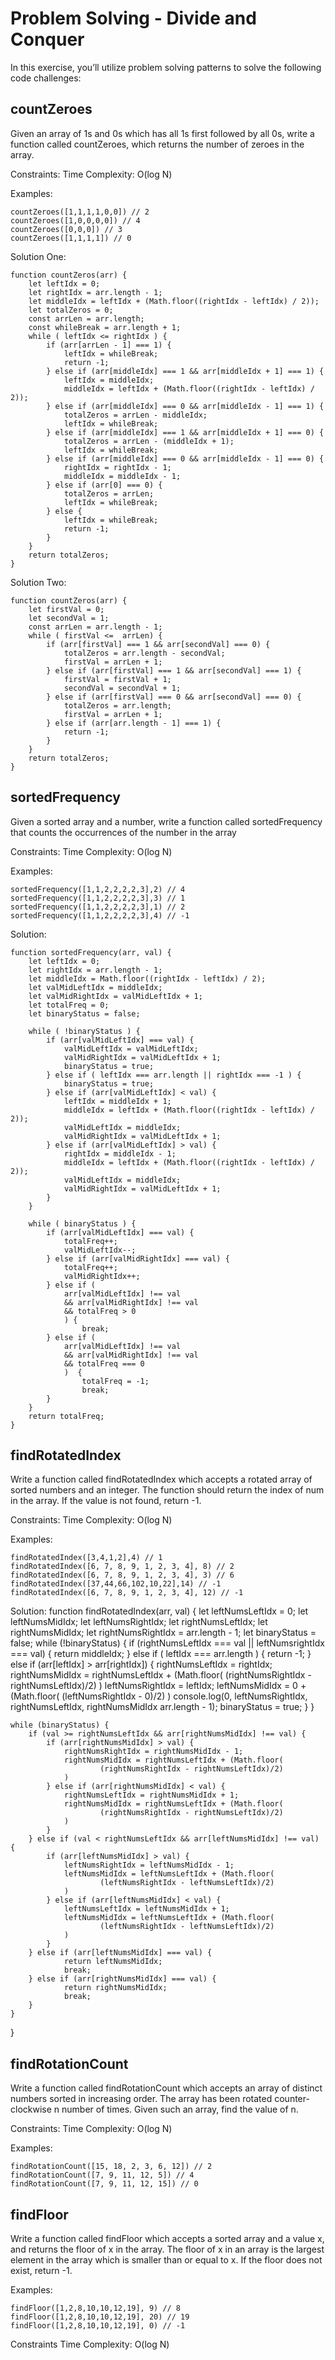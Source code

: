 # Problem Solving - Divide and Conquer
In this exercise, you’ll utilize problem solving patterns to solve the following code challenges:

## countZeroes
Given an array of 1s and 0s which has all 1s first followed by all 0s, write a function called countZeroes, which returns the number of zeroes in the array.

Constraints:
Time Complexity: O(log N)

Examples:
```
countZeroes([1,1,1,1,0,0]) // 2
countZeroes([1,0,0,0,0]) // 4
countZeroes([0,0,0]) // 3
countZeroes([1,1,1,1]) // 0
```

Solution One:
```
function countZeros(arr) {
    let leftIdx = 0;
    let rightIdx = arr.length - 1;
    let middleIdx = leftIdx + (Math.floor((rightIdx - leftIdx) / 2));
    let totalZeros = 0;
    const arrLen = arr.length;
    const whileBreak = arr.length + 1;
    while ( leftIdx <= rightIdx ) {
        if (arr[arrLen - 1] === 1) {
            leftIdx = whileBreak;
            return -1;
        } else if (arr[middleIdx] === 1 && arr[middleIdx + 1] === 1) {
            leftIdx = middleIdx;
            middleIdx = leftIdx + (Math.floor((rightIdx - leftIdx) / 2));
        } else if (arr[middleIdx] === 0 && arr[middleIdx - 1] === 1) {
            totalZeros = arrLen - middleIdx;
            leftIdx = whileBreak;
        } else if (arr[middleIdx] === 1 && arr[middleIdx + 1] === 0) {
            totalZeros = arrLen - (middleIdx + 1);
            leftIdx = whileBreak;
        } else if (arr[middleIdx] === 0 && arr[middleIdx - 1] === 0) {
            rightIdx = rightIdx - 1;
            middleIdx = middleIdx - 1;
        } else if (arr[0] === 0) {
            totalZeros = arrLen;
            leftIdx = whileBreak;
        } else {
            leftIdx = whileBreak;
            return -1;
        }
    }
    return totalZeros;
}
```
Solution Two:
```
function countZeros(arr) {
    let firstVal = 0;
    let secondVal = 1;
    const arrLen = arr.length - 1;
    while ( firstVal <=  arrLen) {
        if (arr[firstVal] === 1 && arr[secondVal] === 0) {
            totalZeros = arr.length - secondVal;
            firstVal = arrLen + 1;
        } else if (arr[firstVal] === 1 && arr[secondVal] === 1) {
            firstVal = firstVal + 1;
            secondVal = secondVal + 1;
        } else if (arr[firstVal] === 0 && arr[secondVal] === 0) {
            totalZeros = arr.length;
            firstVal = arrLen + 1;
        } else if (arr[arr.length - 1] === 1) {
            return -1;
        }
    }
    return totalZeros;
}
```

## sortedFrequency
Given a sorted array and a number, write a function called sortedFrequency that counts the occurrences of the number in the array

Constraints:
Time Complexity: O(log N)

Examples:
```
sortedFrequency([1,1,2,2,2,2,3],2) // 4
sortedFrequency([1,1,2,2,2,2,3],3) // 1
sortedFrequency([1,1,2,2,2,2,3],1) // 2
sortedFrequency([1,1,2,2,2,2,3],4) // -1
```

Solution:
```
function sortedFrequency(arr, val) {
    let leftIdx = 0;
    let rightIdx = arr.length - 1;
    let middleIdx = Math.floor((rightIdx - leftIdx) / 2);
    let valMidLeftIdx = middleIdx;
    let valMidRightIdx = valMidLeftIdx + 1;
    let totalFreq = 0;
    let binaryStatus = false;

    while ( !binaryStatus ) {
        if (arr[valMidLeftIdx] === val) {
            valMidLeftIdx = valMidLeftIdx;
            valMidRightIdx = valMidLeftIdx + 1;
            binaryStatus = true;
        } else if ( leftIdx === arr.length || rightIdx === -1 ) {
            binaryStatus = true;
        } else if (arr[valMidLeftIdx] < val) {
            leftIdx = middleIdx + 1;
            middleIdx = leftIdx + (Math.floor((rightIdx - leftIdx) / 2));
            valMidLeftIdx = middleIdx;
            valMidRightIdx = valMidLeftIdx + 1;
        } else if (arr[valMidLeftIdx] > val) {
            rightIdx = middleIdx - 1;
            middleIdx = leftIdx + (Math.floor((rightIdx - leftIdx) / 2));
            valMidLeftIdx = middleIdx;
            valMidRightIdx = valMidLeftIdx + 1;
        }
    }

    while ( binaryStatus ) {
        if (arr[valMidLeftIdx] === val) {
            totalFreq++;
            valMidLeftIdx--;
        } else if (arr[valMidRightIdx] === val) {
            totalFreq++;
            valMidRightIdx++;
        } else if (
            arr[valMidLeftIdx] !== val
            && arr[valMidRightIdx] !== val
            && totalFreq > 0
            ) {
                break;
        } else if (
            arr[valMidLeftIdx] !== val
            && arr[valMidRightIdx] !== val
            && totalFreq === 0
            )  {
                totalFreq = -1;
                break;
        }
    }
    return totalFreq;
}
```

## findRotatedIndex
Write a function called findRotatedIndex which accepts a rotated array of sorted numbers and an integer. The function should return the index of num in the array. If the value is not found, return -1.

Constraints:
Time Complexity: O(log N)

Examples:
```
findRotatedIndex([3,4,1,2],4) // 1
findRotatedIndex([6, 7, 8, 9, 1, 2, 3, 4], 8) // 2
findRotatedIndex([6, 7, 8, 9, 1, 2, 3, 4], 3) // 6
findRotatedIndex([37,44,66,102,10,22],14) // -1
findRotatedIndex([6, 7, 8, 9, 1, 2, 3, 4], 12) // -1
```

Solution:
function findRotatedIndex(arr, val) {
    let leftNumsLeftIdx = 0;
    let leftNumsMidIdx;
    let leftNumsRightIdx;
    let rightNumsLeftIdx;
    let rightNumsMidIdx;
    let rightNumsRightIdx = arr.length - 1;
    let binaryStatus = false;
    while (!binaryStatus) {
        if (rightNumsLeftIdx === val || leftNumsrightIdx === val) {
            return middleIdx;
        } else if ( leftIdx === arr.length ) {
            return -1;
        } else if (arr[leftIdx] > arr[rightIdx]) {
            rightNumsLeftIdx = rightIdx;
            rightNumsMidIdx = rightNumsLeftIdx + (Math.floor(
                    (rightNumsRightIdx - rightNumsLeftIdx)/2)
            )
            leftNumsRightIdx = leftIdx;
            leftNumsMidIdx = 0 + (Math.floor(
                    (leftNumsRightIdx - 0)/2)
            )
            console.log(0, leftNumsRightIdx, rightNumsLeftIdx, rightNumsMidIdx arr.length - 1);
            binaryStatus = true;
        }
    }

    while (binaryStatus) {
        if (val >= rightNumsLeftIdx && arr[rightNumsMidIdx] !== val) {
            if (arr[rightNumsMidIdx] > val) {
                rightNumsRightIdx = rightNumsMidIdx - 1;
                rightNumsMidIdx = rightNumsLeftIdx + (Math.floor(
                        (rightNumsRightIdx - rightNumsLeftIdx)/2)
                )
            } else if (arr[rightNumsMidIdx] < val) {
                rightNumsLeftIdx = rightNumsMidIdx + 1;
                rightNumsMidIdx = rightNumsLeftIdx + (Math.floor(
                        (rightNumsRightIdx - rightNumsLeftIdx)/2)
                )
            }
        } else if (val < rightNumsLeftIdx && arr[leftNumsMidIdx] !== val) {
            if (arr[leftNumsMidIdx] > val) {
                leftNumsRightIdx = leftNumsMidIdx - 1;
                leftNumsMidIdx = leftNumsLeftIdx + (Math.floor(
                        (leftNumsRightIdx - leftNumsLeftIdx)/2)
                )
            } else if (arr[leftNumsMidIdx] < val) {
                leftNumsLeftIdx = leftNumsMidIdx + 1;
                leftNumsMidIdx = leftNumsLeftIdx + (Math.floor(
                        (leftNumsRightIdx - leftNumsLeftIdx)/2)
                )
            }
        } else if (arr[leftNumsMidIdx] === val) {
                return leftNumsMidIdx;
                break;
        } else if (arr[rightNumsMidIdx] === val) {
                return rightNumsMidIdx;
                break;
        }
    }
}

## findRotationCount
Write a function called findRotationCount which accepts an array of distinct numbers sorted in increasing order. The array has been rotated counter-clockwise n number of times. Given such an array, find the value of n.

Constraints:
Time Complexity: O(log N)

Examples:
```
findRotationCount([15, 18, 2, 3, 6, 12]) // 2
findRotationCount([7, 9, 11, 12, 5]) // 4
findRotationCount([7, 9, 11, 12, 15]) // 0
```

## findFloor
Write a function called findFloor which accepts a sorted array and a value x, and returns the floor of x in the array. The floor of x in an array is the largest element in the array which is smaller than or equal to x. If the floor does not exist, return -1.

Examples:
```
findFloor([1,2,8,10,10,12,19], 9) // 8
findFloor([1,2,8,10,10,12,19], 20) // 19
findFloor([1,2,8,10,10,12,19], 0) // -1
```

Constraints
Time Complexity: O(log N)